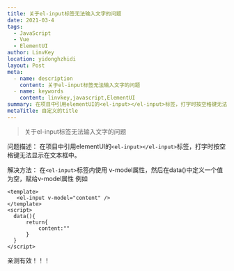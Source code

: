 ```yaml
---
title: 关于el-input标签无法输入文字的问题
date: 2021-03-4
tags: 
  - JavaScript
  - Vue
  - ElementUI
author: LinvKey
location: yidonghzhidi
layout: Post
meta:
  - name: description
    content: 关于el-input标签无法输入文字的问题
  - name: keywords
    content: linvkey,javascript,ElementUI
summary: 在项目中引用elementUI的<el-input></el-input>标签，打字时按空格键无法显示在文本框中，让我们看看如何去解决这个问题。
metaTitle: 自定义的title
---
```


> 关于el-input标签无法输入文字的问题

问题描述：
  在项目中引用elementUI的```<el-input></el-input>```标签，打字时按空格键无法显示在文本框中。

解决方法：
  在```<el-input>```标签内使用 v-model属性，然后在data()中定义一个值为空，赋给v-model属性
  例如 

```vue
<template>
   <el-input v-model="content" /> 
</template>
<script>
  data(){
      return{
          content:""
      }
  }
</script>
```
亲测有效！！！
